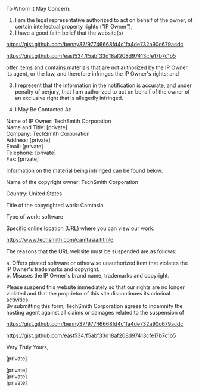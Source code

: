 To Whom It May Concern:  
  
1.  I am the legal representative authorized to act on behalf of the owner, of certain intellectual property rights ("IP Owner");  
2.  I have a good faith belief that the website(s)   
  
https://gist.github.com/benny37/97746668fd4c1fa4de732a90c679acdc  
  
https://gist.github.com/east534/f5abf33d18af208d97413cfe17b7c1b5  
  
offer items and contains materials that are not authorized by the IP Owner, its agent, or the law, and therefore infringes the IP Owner's rights; and  
  
3.  I represent that the information in the notification is accurate, and under penalty of perjury, that I am authorized to act on behalf of the owner of an exclusive right that is allegedly infringed.  
  
4. I May Be Contacted At:  
  
Name of IP Owner:  TechSmith Corporation  
Name and Title:   [private]    
Company:   TechSmith Corporation  
Address:  [private]    
Email: [private]   
Telephone:  [private]   
Fax: [private]     
  
Information on the material being infringed can be found below:  
  
Name of the copyright owner: TechSmith Corporation  
  
Country: United States  
  
Title of the copyrighted work: Camtasia  
  
Type of work: software  
  
Specific online location (URL) where you can view our work:   
  
https://www.techsmith.com/camtasia.html6.   
  
The reasons that the URL website must be suspended are as follows:  
  
a. Offers pirated software or otherwise unauthorized item that violates the IP Owner's trademarks and copyright.  
b. Misuses the IP Owner's brand name, trademarks and copyright.  
  
Please suspend this website immediately so that our rights are no longer violated and that the proprietor of this site discontinues its criminal activities.  
By submitting this form, TechSmith Corporation agrees to indemnify the hosting agent against all claims or damages related to the suspension of  
  
https://gist.github.com/benny37/97746668fd4c1fa4de732a90c679acdc  
  
https://gist.github.com/east534/f5abf33d18af208d97413cfe17b7c1b5  
  
Very Truly Yours,  
  
[private]   
  
[private]     
[private]     
[private]     
  
  
